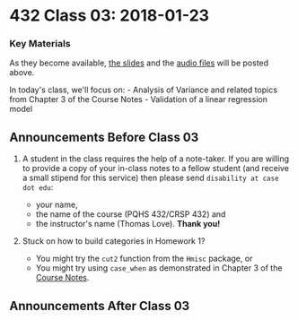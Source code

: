 # 432 Class 03: 2018-01-23

### Key Materials

As they become available, [the slides](https://github.com/THOMASELOVE/432-2018/tree/master/slides/class03) and the [audio files](https://github.com/THOMASELOVE/432-2018/tree/master/slides/class03) will be posted above.

In today's class, we'll focus on:
    - Analysis of Variance and related topics from Chapter 3 of the Course Notes
    - Validation of a linear regression model

## Announcements Before Class 03

1. A student in the class requires the help of a note-taker. If you are willing to provide a copy of your in-class notes to a fellow student (and receive a small stipend for this service) then please send `disability at case dot edu`:
    + your name, 
    + the name of the course (PQHS 432/CRSP 432) and 
    + the instructor's name (Thomas Love). **Thank you!**

2. Stuck on how to build categories in Homework 1?
    + You might try the `cut2` function from the `Hmisc` package, or
    + You might try using `case_when` as demonstrated in Chapter 3 of the [Course Notes](https://thomaselove.github.io/432-notes/).

## Announcements After Class 03
